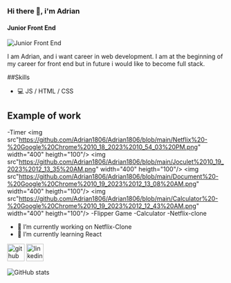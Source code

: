 ### Hi there 👋,  i'm Adrian
#### Junior Front End
![Junior Front End](https://res.cloudinary.com/practicaldev/image/fetch/s--zvqWPr9P--/c_imagga_scale,f_auto,fl_progressive,h_420,q_auto,w_1000/https://dev-to-uploads.s3.amazonaws.com/uploads/articles/j0jv015bge560tv0zf6k.jpg)

I am Adrian, and i want career in web development. I am at the beginning of my career for front end but in future i would like to become full stack.

##Skills 
* 💻 JS / HTML / CSS

 ## Example of work
 -Timer         <img src"https://github.com/Adrian1806/Adrian1806/blob/main/Netflix%20-%20Google%20Chrome%2010_18_2023%2010_54_03%20PM.png" width="400" heigth="100"/>
 <img src"https://github.com/Adrian1806/Adrian1806/blob/main/Joculet%2010_19_2023%2012_13_35%20AM.png" width="400" heigth="100"/>
 <img src"https://github.com/Adrian1806/Adrian1806/blob/main/Document%20-%20Google%20Chrome%2010_19_2023%2012_13_08%20AM.png" width="400" heigth="100"/>
 <img src"https://github.com/Adrian1806/Adrian1806/blob/main/Calculator%20-%20Google%20Chrome%2010_19_2023%2012_12_43%20AM.png" width="400" heigth="100"/>
 -Flipper Game
 -Calculator
 -Netflix-clone

- 🔭 I’m currently working on Netflix-Clone 
- 🌱 I’m currently learning React 


[<img src='https://cdn.jsdelivr.net/npm/simple-icons@3.0.1/icons/github.svg' alt='github' height='40'>](https://github.com/Adrian1806)  [<img src='https://cdn.jsdelivr.net/npm/simple-icons@3.0.1/icons/linkedin.svg' alt='linkedin' height='40'>](https://www.linkedin.com/in/adrian-voicu-071970272/)  

![GitHub stats](https://github-readme-stats.vercel.app/api?username=Adrian1806&show_icons=true)  

